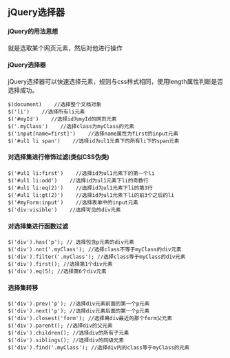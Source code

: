 ## jQuery选择器

#### jQuery的用法思想

就是选取某个网页元素，然后对他进行操作

#### jQuery选择器

jQuery选择器可以快速选择元素，规则与css样式相同，使用length属性判断是否选择成功。

```
$(document)    //选择整个文档对象
$('li')    //选择所有li元素
$('#myId')    //选择id为myId的网页元素
$('.myClass')    //选择class为myClass的元素
$('input[name=first]')    //选择name属性为first的input元素
$('#ul1 li span')    //选择id为ul1元素下的所有li下的span元素
```

#### 对选择集进行修饰过滤\(类似CSS伪类\)

```
$('#ul1 li:first')    //选择id为ul1元素下的第一个li
$('#ul1 li:odd')    //选择id为ul1元素下li的奇数行
$('#ul1 li:eq(2)')    //选择id为ul1元素下li的第3行
$('#ul1 li:gt(2)')    //选择id为ul1元素下li的前3个之后的li
$('#myForm:input')    //选择表单中的input元素
$('div:visible')    //选择可见的div元素
```

#### 对选择集进行函数过滤

```
$('div').has('p'); // 选择包含p元素的div元素
$('div').not('.myClass'); //选择class不等于myClass的div元素
$('div').filter('.myClass'); //选择class等于myClass的div元素
$('div').first(); //选择第1个div元素
$('div').eq(5); //选择第6个div元素
```

#### 选择集转移

```
$('div').prev('p'); //选择div元素前面的第一个p元素
$('div').next('p'); //选择div元素后面的第一个p元素
$('div').closest('form'); //选择离div最近的那个form父元素
$('div').parent(); //选择div的父元素
$('div').children(); //选择div的所有子元素
$('div').siblings(); //选择div的同级元素
$('div').find('.myClass'); //选择div内的class等于myClass的元素
```



